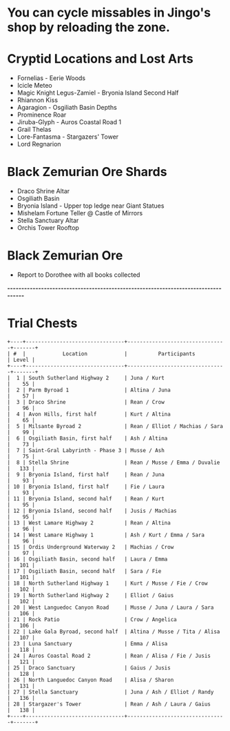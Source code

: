 # You can cycle missables in Jingo's shop by reloading the zone.
# Cryptid Locations and Lost Arts
- Fornelias - Eerie Woods
 - Icicle Meteo
- Magic Knight Legus-Zamiel - Bryonia Island Second Half
 - Rhiannon Kiss
- Agaragion - Osgiliath Basin Depths
 - Prominence Roar
- Jiruba-Glyph - Auros Coastal Road 1
 - Grail Thelas
- Lore-Fantasma - Stargazers' Tower
 - Lord Regnarion
# Black Zemurian Ore Shards
- Draco Shrine Altar
- Osgiliath Basin
- Bryonia Island - Upper top ledge near Giant Statues
- Mishelam Fortune Teller @ Castle of Mirrors
- Stella Sanctuary Altar
- Orchis Tower Rooftop
# Black Zemurian Ore
- Report to Dorothee with all books collected

**----------------------------------------------------------------------------------**

# Trial Chests
```
+----+--------------------------------+--------------------------------+-------+
| #  |            Location            |          Participants          | Level |
+----+--------------------------------+--------------------------------+-------+
|  1 | South Sutherland Highway 2     | Juna / Kurt                    |    55 |
|  2 | Parm Byroad 1                  | Altina / Juna                  |    57 |
|  3 | Draco Shrine                   | Rean / Crow                    |    96 |
|  4 | Avon Hills, first half         | Kurt / Altina                  |    65 |
|  5 | Milsante Byroad 2              | Rean / Elliot / Machias / Sara |    99 |
|  6 | Osgiliath Basin, first half    | Ash / Altina                   |    73 |
|  7 | Saint-Gral Labyrinth - Phase 3 | Musse / Ash                    |    75 |
|  8 | Stella Shrine                  | Rean / Musse / Emma / Duvalie  |   133 |
|  9 | Bryonia Island, first half     | Rean / Juna                    |    93 |
| 10 | Bryonia Island, first half     | Fie / Laura                    |    93 |
| 11 | Bryonia Island, second half    | Rean / Kurt                    |    95 |
| 12 | Bryonia Island, second half    | Jusis / Machias                |    95 |
| 13 | West Lamare Highway 2          | Rean / Altina                  |    96 |
| 14 | West Lamare Highway 1          | Ash / Kurt / Emma / Sara       |    96 |
| 15 | Ordis Underground Waterway 2   | Machias / Crow                 |    97 |
| 16 | Osgiliath Basin, second half   | Laura / Emma                   |   101 |
| 17 | Osgiliath Basin, second half   | Sara / Fie                     |   101 |
| 18 | North Sutherland Highway 1     | Kurt / Musse / Fie / Crow      |   102 |
| 19 | North Sutherland Highway 2     | Elliot / Gaius                 |   102 |
| 20 | West Languedoc Canyon Road     | Musse / Juna / Laura / Sara    |   106 |
| 21 | Rock Patio                     | Crow / Angelica                |   106 |
| 22 | Lake Gala Byroad, second half  | Altina / Musse / Tita / Alisa  |   107 |
| 23 | Luna Sanctuary                 | Emma / Alisa                   |   118 |
| 24 | Auros Coastal Road 2           | Rean / Alisa / Fie / Jusis     |   121 |
| 25 | Draco Sanctuary                | Gaius / Jusis                  |   128 |
| 26 | North Languedoc Canyon Road    | Alisa / Sharon                 |   131 |
| 27 | Stella Sanctuary               | Juna / Ash / Elliot / Randy    |   136 |
| 28 | Stargazer's Tower              | Rean / Ash / Laura / Gaius     |   138 |
+----+--------------------------------+--------------------------------+-------+
```
